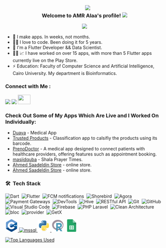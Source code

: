 <img width="250" align="right" src="https://c.tenor.com/_DOBjnGspYAAAAAM/code-coding.gif">

<h3 align="center">
  Welcome to AMR Alaa's profile!
  <img src="https://media.giphy.com/media/hvRJCLFzcasrR4ia7z/giphy.gif" width="28">
</h3>

<!-- Typing SVG by DenverCoder1 - https://github.com/DenverCoder1/readme-typing-svg -->
<p align="center">
  <a href="https://github.com/DenverCoder1/readme-typing-svg"><img src="https://readme-typing-svg.herokuapp.com/?lines=Mobile%20developer;Always%20learning%20new%20things&font=Fira%20Code&center=true&width=440&height=45&color=f75c7e&vCenter=true&size=22"></a>
</p> 

- 📱 I make apps. In weeks, not months.
- 👨‍💻 I love to code. Been doing it for 5 years.
- 🏢 I'm a Flutter Developer && Data Scientist.
- 👨‍💻 📈 I have worked on over 15 apps, with more than 5 Flutter apps currently live on the Play Store.
- ⚡ Education: Faculty of Computer Science and Artificial Intelligence, Cairo University. My department is Bioinformatics.

### Connect with Me :

<a href="https://www.linkedin.com/in/amr-alaa-6433b0222/" target="_blank"><img src="https://img.shields.io/badge/-Amr%20Alaa-0077B5?style=for-the-badge&logo=Linkedin&logoColor=white"/></a>
<a href="https://www.facebook.com/kamba.amr.9" target="_blank"><img src="https://img.shields.io/badge/-Amr%20Alaa-0077B5?style=for-the-badge&logo=Facebook&logoColor=white"/></a>
<a href="https://www.youtube.com/channel/UCvZFhKHiycnIVzrWsdWaN3g" target="_blank"><img src="https://raw.githubusercontent.com/rahuldkjain/github-profile-readme-generator/master/src/images/icons/Social/youtube.svg" height="30" width="40"/></a>


### Check Out Some of My Apps Which Are Live and I Worked On Individually:

- [Duaya](https://play.google.com/store/apps/details?id=com.apmo.doctorpharma) - Medical App
- [Trusted Products](https://play.google.com/store/apps/details?id=com.Amr_and_Khaled.trustproducts) - Classification app to calsifiy the products using its barcode.
- [PrenoDoctor](https://play.google.com/store/apps/details?id=com.prenodoctor) - A medical app designed to connect patients with healthcare providers, offering features such as appointment booking.
- [masjidquba](https://play.google.com/store/apps/details?id=app.masjidquba.android) - Shala Prayer Times.
- [Ahmed Saadeldin Store](https://play.google.com/store/apps/details?id=com.Amr.Amr_alaa) -  online store.
 - [Ahmed Saadeldin Store](https://apps.apple.com/ye/app/%D8%A3%D8%AD%D9%85%D8%AF-%D8%B3%D8%B9%D8%AF-%D8%A7%D9%84%D8%AF%D9%8A%D9%86-%D8%B3%D8%AA%D9%88%D8%B1/id6471036332) -  online store.

### 🛠 &nbsp;Tech Stack

![Dart](https://img.shields.io/badge/-Dart-05122A?style=flat&logo=dart)&nbsp;
![Flutter](https://img.shields.io/badge/-Flutter-05122A?style=flat&logo=Flutter&logoColor=563D7C)&nbsp;
![FCM notifications](https://img.shields.io/badge/-Firebase-05122A?style=flat&logo=Firebase)&nbsp;
![Shorebird](https://img.shields.io/badge/-Shorebird-05122A?style=flat&logo=visual-studio-code&logoColor=007ACC)&nbsp;
![Agora](https://img.shields.io/badge/-Agora-05122A?style=flat&logo=visual-studio-code&logoColor=007ACC)&nbsp;
![Payment Gateways](https://img.shields.io/badge/-Payment%20Gateways-05122A?style=flat&logo=visual-studio-code&logoColor=007ACC)&nbsp;
![DevTools](https://img.shields.io/badge/-DevTools-05122A?style=flat&logo=visual-studio-code&logoColor=007ACC)&nbsp;
![Hive](https://img.shields.io/badge/-Hive-05122A?style=flat&logo=Hive&logoColor=1572B6)&nbsp;
![RESTful API](https://img.shields.io/badge/-RESTful%20API-05122A?style=flat&logo=RESTfulAPI)&nbsp;
![Git](https://img.shields.io/badge/-Git-05122A?style=flat&logo=git)&nbsp;
![GitHub](https://img.shields.io/badge/-GitHub-05122A?style=flat&logo=github)&nbsp;
![Visual Studio Code](https://img.shields.io/badge/-Visual%20Studio%20Code-05122A?style=flat&logo=visual-studio-code&logoColor=007ACC)&nbsp;
![Firebase](https://img.shields.io/badge/-Firebase-05122A?style=flat&logo=Firebase)&nbsp;
![PHP Laravel](https://img.shields.io/badge/-PHP%20Laravel-05122A?style=flat&logo=laravel&logoColor=FB503B)&nbsp;
![Clean Architecture](https://img.shields.io/badge/-Clean%20Architecture-05122A?style=flat&logo=clean-architecture)&nbsp;
![bloc](https://img.shields.io/badge/-bloc-05122A?style=flat&logo=bloc)&nbsp;
![provider](https://img.shields.io/badge/-provider-05122A?style=flat&logo=provider)&nbsp;
![GetX](https://img.shields.io/badge/-GetX-05122A?style=flat&logo=GetX)&nbsp;


<p align="left">
  <a href="https://www.w3schools.com/cpp/" target="_blank" rel="noreferrer">
    <img src="https://raw.githubusercontent.com/devicons/devicon/master/icons/cplusplus/cplusplus-original.svg" alt="cplusplus" width="40" height="40"/>
  </a>
  <a href="https://www.microsoft.com/en-us/sql-server" target="_blank" rel="noreferrer">
    <img src="https://www.svgrepo.com/show/303229/microsoft-sql-server-logo.svg" alt="mssql" width="40" height="40"/>
  </a>
  <a href="https://www.python.org" target="_blank" rel="noreferrer">
    <img src="https://raw.githubusercontent.com/devicons/devicon/master/icons/python/python-original.svg" alt="python" width="40" height="40"/>
  </a>
  <img src="r2.png" alt="R" width="40" height="40"/>
  <img src="sheets.png" alt="spreadsheets" width="40" height="40"/>
</p>

<a href="https://github.com/Amr8tom">
  <img src="https://github-readme-stats.vercel.app/api/top-langs/?username=Amr8tom&langs_count=6&layout=compact&theme=radical" alt="Top Languages Used" />
</a>
